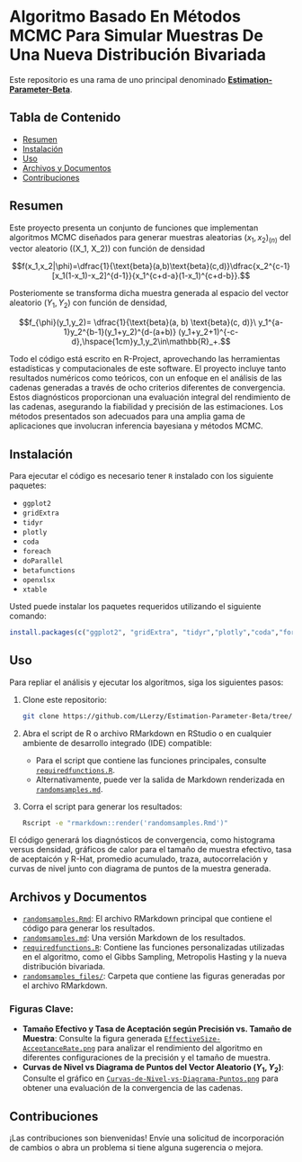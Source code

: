 # Algoritmo Basado En Métodos MCMC Para Simular Muestras De Una Nueva Distribución Bivariada

Este repositorio es una rama de uno principal denominado **[Estimation-Parameter-Beta](https://github.com/LLerzy/Estimation-Parameter-Beta)**.

## Tabla de Contenido
- [Resumen](#resumen)
- [Instalación](#instalación)
- [Uso](#uso)
- [Archivos y Documentos](#archivos-y-documentos)
- [Contribuciones](#contribuciones)

## Resumen

Este proyecto presenta un conjunto de funciones que implementan algoritmos MCMC diseñados para generar muestras aleatorias $(x_1,x_2)_{(n)}$ del vector aleatorio \((X_1, X_2)\) con función de densidad 

$$f(x_1,x_2|\phi)=\dfrac{1}{\text{beta}(a,b)\text{beta}(c,d)}\dfrac{x_2^{c-1}[x_1(1-x_1)-x_2]^{d-1}}{x_1^{c+d-a}(1-x_1)^{c+d-b}}.$$

Posteriomente se transforma dicha muestra generada al espacio del vector aleatorio $(Y_1,Y_2)$ con función de densidad,

$$f_{\phi}(y_1,y_2)= \dfrac{1}{\text{beta}(a, b) \text{beta}(c, d)}\ y_1^{a-1}y_2^{b-1}(y_1+y_2)^{d-(a+b)} (y_1+y_2+1)^{-c-d},\hspace{1cm}y_1,y_2\in\mathbb{R}_+.$$ 

Todo el código está escrito en R-Project, aprovechando las herramientas estadísticas y computacionales de este software. El proyecto incluye tanto resultados numéricos como teóricos, con un enfoque en el análisis de las cadenas generadas a través de ocho criterios diferentes de convergencia. Estos diagnósticos proporcionan una evaluación integral del rendimiento de las cadenas, asegurando la fiabilidad y precisión de las estimaciones. Los métodos presentados son adecuados para una amplia gama de aplicaciones que involucran inferencia bayesiana y métodos MCMC.

## Instalación
Para ejecutar el código es necesario tener `R` instalado con los siguiente paquetes:
- `ggplot2`
- `gridExtra`
- `tidyr`
- `plotly`
- `coda`
- `foreach`
- `doParallel`
- `betafunctions`
- `openxlsx`
- `xtable`

Usted puede instalar los paquetes requeridos utilizando el siguiente comando:
```R
install.packages(c("ggplot2", "gridExtra", "tidyr","plotly","coda","foreach","doParallel","betafunctions","openxlsx","xtable"))
```

## Uso
Para repliar el análisis y ejecutar los algoritmos, siga los siguientes pasos:

1. Clone este repositorio:
   ```bash
   git clone https://github.com/LLerzy/Estimation-Parameter-Beta/tree/Algorithm-Sim-Samples.git
   ```
2. Abra el script de R o archivo RMarkdown en RStudio o en cualquier ambiente de desarrollo integrado (IDE) compatible:
   - Para el script que contiene las funciones principales, consulte [`requiredfunctions.R`](https://github.com/LLerzy/Estimation-Parameter-Beta/blob/Algorithm-Sim-Samples/requiredfunctions.R).
   - Alternativamente, puede ver la salida de Markdown renderizada en [`randomsamples.md`](https://github.com/LLerzy/Estimation-Parameter-Beta/blob/Algorithm-Sim-Samples/randomsamples.md).

3. Corra el script para generar los resultados:
   ```bash
   Rscript -e "rmarkdown::render('randomsamples.Rmd')"
   ```

El código generará los diagnósticos de convergencia, como histograma versus densidad, gráficos de calor para el tamaño de muestra efectivo, tasa de aceptaicón y R-Hat, promedio acumulado, traza, autocorrelación y curvas de nivel junto con diagrama de puntos de la muestra generada.

## Archivos y Documentos
- [`randomsamples.Rmd`](randomsamples.Rmd): El archivo RMarkdown principal que contiene el código para generar los resultados.
- [`randomsamples.md`](randomsamples.md): Una versión Markdown de los resultados.
- [`requiredfunctions.R`](requiredfunctions.R): Contiene las funciones personalizadas utilizadas en el algoritmo, como el Gibbs Sampling, Metropolis Hasting y la nueva distribución bivariada.
- [`randomsamples_files/`](randomsamples_files/figure-gfm): Carpeta que contiene las figuras generadas por el archivo RMarkdown.

### Figuras Clave:
- **Tamaño Efectivo y Tasa de Aceptación según Precisión vs. Tamaño de Muestra**: Consulte la figura generada [`EffectiveSize-AcceptanceRate.png`](randomsamples_files/figure-gfm/unnamed-chunk-3-1.png) para analizar el rendimiento del algoritmo en diferentes configuraciones de la precisión y el tamaño de muestra.
- **Curvas de Nivel vs Diagrama de Puntos del Vector Aleatorio $(Y_1,Y_2)$**: Consulte el gráfico en [`Curvas-de-Nivel-vs-Diagrama-Puntos.png`](randomsamples_files/figure-gfm/unnamed-chunk-14-1.png) para obtener una evaluación de la convergencia de las cadenas.

## Contribuciones
¡Las contribuciones son bienvenidas! Envíe una solicitud de incorporación de cambios o abra un problema si tiene alguna sugerencia o mejora.

